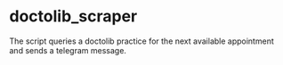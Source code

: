 # doctolib_scraper
The script queries a doctolib practice for the next available appointment and sends a telegram message.

